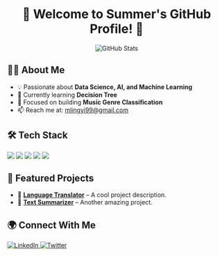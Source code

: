 <h1 align="center">🚀 Welcome to Summer's GitHub Profile! 👋</h1>

<p align="center">
  <img src="https://github-readme-stats.vercel.app/api?username=your-username&show_icons=true&theme=radical" alt="GitHub Stats">
</p>

## 👨‍💻 About Me
- 💡 Passionate about **Data Science, AI, and Machine Learning**
- 🌱 Currently learning **Decision Tree**
- 🎯 Focused on building **Music Genre Classification**
- 📫 Reach me at: <a href="mailto:mlingyi99@gmail.com">mlingyi99@gmail.com</a>

## 🛠️ Tech Stack
<p>
  <img src="https://img.shields.io/badge/SQL-%23E34F26.svg?style=for-the-badge&logo=html5&logoColor=white">
  <img src="https://img.shields.io/badge/Python-%231572B6.svg?style=for-the-badge&logo=css3&logoColor=white">
  <img src="https://img.shields.io/badge/PyTorch-%23F7DF1E.svg?style=for-the-badge&logo=javascript&logoColor=black">
  <img src="https://img.shields.io/badge/R-%2361DAFB.svg?style=for-the-badge&logo=react&logoColor=black">
  <img src="https://img.shields.io/badge/SAS-%23339933.svg?style=for-the-badge&logo=node.js&logoColor=white">
</p>

## 📌 Featured Projects
- 🔹 **[Language Translator](https://github.com/your-username/project-1)** – A cool project description.
- 🔹 **[Text Summarizer](https://github.com/your-username/project-2)** – Another amazing project.

## 🌍 Connect With Me
<p>
  <a href="https://www.linkedin.com/in/lingyi-summer-meng-pmp-053193103/" target="_blank">
    <img src="https://img.shields.io/badge/LinkedIn-blue?style=for-the-badge&logo=linkedin" alt="LinkedIn">
  </a>
  <a href="https://twitter.com/your-profile" target="_blank">
    <img src="https://img.shields.io/badge/Twitter-%231DA1F2.svg?style=for-the-badge&logo=twitter&logoColor=white" alt="Twitter">
  </a>
</p>

